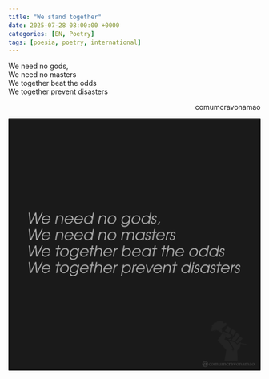 ```yaml
---
title: "We stand together"
date: 2025-07-28 08:00:00 +0000
categories: [EN, Poetry]
tags: [poesia, poetry, international]
---
```


<div style="color:Platinum">
We need no gods,<br>
We need no masters<br>
We together beat the odds<br>
We together prevent disasters<br>
</div>
<p style="text-align:right">comumcravonamao</p>

![we-stand-together](assets/images/we-stand-together.png)

